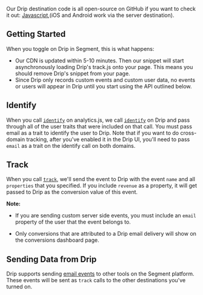 Our Drip destination code is all open-source on GitHub if you want to check it out: [Javascript](https://github.com/segment-integrations/analytics.js-integration-drip),(iOS and Android work via the server destination).

## Getting Started

When you toggle on Drip in Segment, this is what happens:

+ Our CDN is updated within 5-10 minutes. Then our snippet will start asynchronously loading Drip's track.js onto your page. This means you should remove Drip's snippet from your page.
+ Since Drip only records custom events and custom user data, no events or users will appear in Drip until you start using the API outlined below.

## Identify

When you call [`identify`](/docs/spec/identify/) on analytics.js, we call [`identify`](/docs/spec/identify/) on Drip and pass through all of the user traits that were included on that call. You must pass email as a trait to identify the user to Drip. Note that if you want to do cross-domain tracking, after you've enabled it in the Drip UI, you'll need to pass `email` as a trait on the identify call on both domains.

## Track

When you call [`track`](/docs/spec/track/), we'll send the event to Drip with the event `name` and all `properties` that you specified. If you include `revenue` as a property, it will get passed to Drip as the conversion value of this event.

**Note:**
- If you are sending custom server side events, you must include an `email` property of the user that the event belongs to.

- Only conversions that are attributed to a Drip email delivery will show on the conversions dashboard page.

## Sending Data from Drip

Drip supports sending [email events](/docs/spec/email/) to other tools on the Segment platform. These events will be sent as `track` calls to the other destinations you've turned on.
